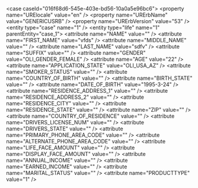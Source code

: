 <case caseId=\"016f68d6-545e-403e-bd56-10a0a5e96bc6\">
	<caseProperties>
		<property name=\"URElocale\" value=\"en\" />
		<property name=\"URErbName\" value=\"GENERICUSRB\" />
		<property name=\"URErbVersion\" value=\"53\" />
	</caseProperties>
	<caseData>
		<entity type=\"case\" name=\"1\" />
		<entity type=\"life\" name=\"1\" parentEntity=\"case_1\">
			<attribute name=\"NAME\" value=\"\" />
			<attribute name=\"FIRST_NAME\" value=\"vfds\" />
			<attribute name=\"MIDDLE_NAME\" value=\"\" />
			<attribute name=\"LAST_NAME\" value=\"sdfv\" />
			<attribute name=\"SUFFIX\" value=\"\" />
			<attribute name=\"GENDER\" value=\"OLI_GENDER_FEMALE\" />
			<attribute name=\"AGE\" value=\"22\" />
			<attribute name=\"APPLICATION_STATE\" value=\"OLI_USA_AZ\" />
			<attribute name=\"SMOKER_STATUS\" value=\"\" />
			<attribute name=\"COUNTRY_OF_BIRTH\" value=\"\" />
			<attribute name=\"BIRTH_STATE\" value=\"\" />
			<attribute name=\"DATE_OF_BIRTH\" value=\"1995-3-24\" />
			<attribute name=\"RESIDENCE_ADDRESS_1\" value=\"\" />
			<attribute name=\"RESIDENCE_ADDRESS_2\" value=\"\" />
			<attribute name=\"RESIDENCE_CITY\" value=\"\" />
			<attribute name=\"RESIDENCE_STATE\" value=\"\" />
			<attribute name=\"ZIP\" value=\"\" />
			<attribute name=\"COUNTRY_OF_RESIDENCE\" value=\"\" />
			<attribute name=\"DRIVERS_LICENSE_NUM\" value=\"\" />
			<attribute name=\"DRIVERS_STATE\" value=\"\" />
			<attribute name=\"PRIMARY_PHONE_AREA_CODE\" value=\"\" />
			<attribute name=\"ALTERNATE_PHONE_AREA_CODE\" value=\"\" />
			<attribute name=\"LIFE_FACE_AMOUNT\" value=\"\" />
			<attribute name=\"DISPLAY_FACE_AMOUNT\" value=\"\" />
			<attribute name=\"ANNUAL_INCOME\" value=\"\" />
			<attribute name=\"EARNED_INCOME\" value=\"\" />
			<attribute name=\"MARITAL_STATUS\" value=\"\" />
			<attribute name=\"PRODUCTTYPE\" value=\"1\" />
		</entity>
	</caseData>
</case>